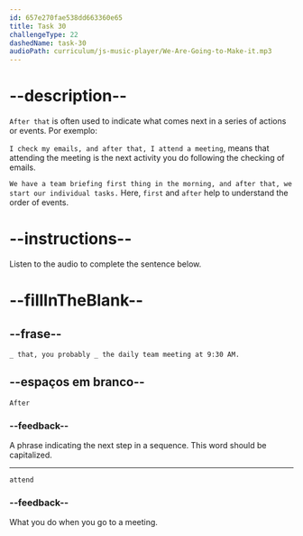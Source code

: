 ```yaml
---
id: 657e270fae538dd663360e65
title: Task 30
challengeType: 22
dashedName: task-30
audioPath: curriculum/js-music-player/We-Are-Going-to-Make-it.mp3
---
```


<!-- (audio) Tom: Sounds good. What do I do after checking emails?

Anna: After that, you probably attend the daily team meeting at 9:30 AM. During the meeting, the team discusses project updates. -->

# --description--

`After that` is often used to indicate what comes next in a series of actions or events. Por exemplo:

`I check my emails, and after that, I attend a meeting`, means that attending the meeting is the next activity you do following the checking of emails.

`We have a team briefing first thing in the morning, and after that, we start our individual tasks.` Here, `first` and `after` help to understand the order of events.

# --instructions--

Listen to the audio to complete the sentence below.

# --fillInTheBlank--

## --frase--

`_ that, you probably _ the daily team meeting at 9:30 AM.`

## --espaços em branco--

`After`

### --feedback--

A phrase indicating the next step in a sequence. This word should be capitalized.

---

`attend`

### --feedback--

What you do when you go to a meeting.
